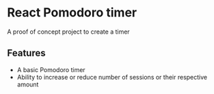 # React Pomodoro timer

A proof of concept project to create a timer

## Features

- A basic Pomodoro timer
- Ability to increase or reduce number of sessions or their respective amount
